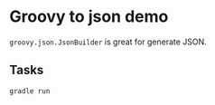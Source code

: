 Groovy to json demo
===================

`groovy.json.JsonBuilder` is great for generate JSON.

Tasks
-----

`gradle run`